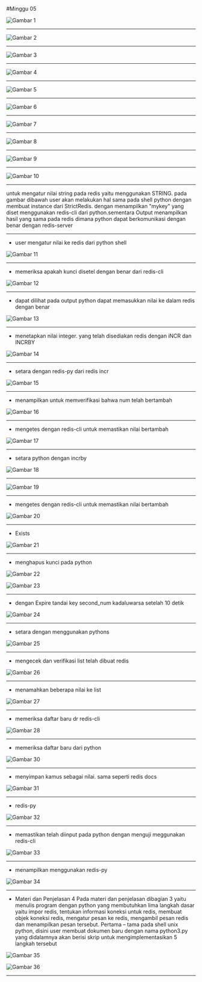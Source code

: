 #Minggu 05

![Gambar 1](gambar-01.png)

---

![Gambar 2](gambar-02.png)

---

![Gambar 3](gambar-03.png)

---

![Gambar 4](gambar-04.png)

---

![Gambar 5](gambar-05.png)

---

![Gambar 6](gambar-06.png)

---

![Gambar 7](gambar-07.png)

---

![Gambar 8](gambar-08.png)

----

![Gambar 9](gambar-09.png)

---

![Gambar 10](gambar-10.png)

----

untuk mengatur nilai string pada redis yaitu menggunakan STRING.
pada gambar dibawah user akan melakukan hal sama pada shell python dengan membuat instance dari StrictRedis. dengan menampilkan "mykey" yang diset menggunakan redis-cli dari python.sementara  Output menampilkan hasil yang sama pada redis dimana python dapat berkomunikasi dengan benar dengan redis-server

----

* user mengatur nilai ke redis dari python shell

![Gambar 11](gambar-11.png)

---

* memeriksa apakah kunci disetel dengan benar dari redis-cli

![Gambar 12](gambar-12.png)

---

* dapat dilihat pada output python dapat memasukkan nilai ke dalam redis dengan benar

![Gambar 13](gambar-13.png)

---

* menetapkan nilai integer. yang telah disediakan redis dengan iNCR dan INCRBY

![Gambar 14](gambar-14.png)

---

* setara dengan redis-py dari redis incr

![Gambar 15](gambar-15.png)

---

* menampilkan untuk memverifikasi bahwa num telah bertambah

![Gambar 16](gambar-16.png)

---

* mengetes dengan redis-cli untuk memastikan nilai bertambah

![Gambar 17](gambar-17.png)

---

* setara python dengan incrby

![Gambar 18](gambar-18.png)

----

![Gambar 19](gambar-19.png)

---

* mengetes dengan redis-cli untuk memastikan nilai bertambah

![Gambar 20](gambar-20.png)

----

* Exists

![Gambar 21](gambar-21.png)

---

* menghapus kunci pada python

![Gambar 22](gambar-22.png)

![Gambar 23](gambar-23.png)

---

* dengan Expire tandai key second_num kadaluwarsa setelah 10 detik

![Gambar 24](gambar-24.png)

---

* setara dengan menggunakan pythons

![Gambar 25](gambar-25.png)

---

* mengecek dan verifikasi list telah dibuat redis

![Gambar 26](gambar-26.png)

---

* menamahkan beberapa nilai ke list

![Gambar 27](gambar-27.png)

---

* memeriksa daftar baru dr redis-cli

![Gambar 28](gambar-28.png)


---

* memeriksa daftar baru dari python

![Gambar 30](gambar-30.png)

----

* menyimpan kamus sebagai nilai. sama seperti redis docs

![Gambar 31](gambar-31.png)

---

* redis-py

![Gambar 32](gambar-32.png)

---

* memastikan telah diinput pada python dengan menguji meggunakan redis-cli

![Gambar 33](gambar-33.png)

---

* menampilkan menggunakan redis-py

![Gambar 34](gambar-34.png)

---

* Materi dan Penjelasan 4 Pada materi dan penjelasan dibagian 3 yaitu menulis program dengan python yang membutuhkan lima langkah dasar yaitu impor redis, tentukan informasi koneksi untuk redis, membuat objek koneksi redis, mengatur pesan ke redis, mengambil pesan redis dan menampilkan pesan tersebut. Pertama – tama pada shell unix python, disini user membuat dokumen baru dengan nama python3.py yang didalamnya akan berisi skrip untuk mengimplementasikan 5 langkah tersebut

![Gambar 35](gambar-35.png)

![Gambar 36](gambar-36.png)

---


